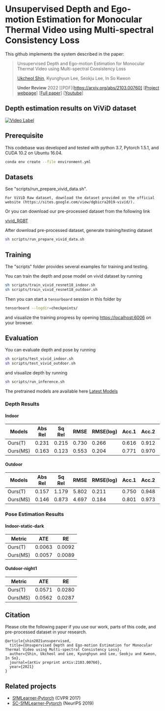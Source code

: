 # Unsupervised Depth and Ego-motion Estimation for Monocular Thermal Video using Multi-spectral Consistency Loss

This github implements the system described in the paper:

 >Unsupervised Depth and Ego-motion Estimation for Monocular Thermal Video using Multi-spectral Consistency Loss
 >
 >[Ukcheol Shin](https://ukcheolshin.github.io/), Kyunghyun Lee, Seokju Lee, In So Kweon
 >
 >**Under Review** 2022 [[PDF](https://arxiv.org/abs/2103.00760] [[Project webpage](https://sites.google.com/view/t-sfmlearner)] [[Full paper](https://arxiv.org/abs/2103.00760)] [[Youtube](https://youtu.be/qIBcOuLYr70)] 

## Depth estimation results on ViViD dataset
[![Video Label](https://img.youtube.com/vi/qIBcOuLYr70/0.jpg)](https://youtu.be/qIBcOuLYr70)

## Prerequisite
This codebase was developed and tested with python 3.7, Pytorch 1.5.1, and CUDA 10.2 on Ubuntu 16.04. 

```bash
conda env create --file environment.yml
```

## Datasets

See "scripts/run_prepare_vivid_data.sh".

    For ViViD Raw dataset, download the dataset provided on the official website (https://sites.google.com/view/dgbicra2019-vivid/).

Or you can download our pre-processed dataset from the following link

[vivid_RGBT](http://143.248.36.72:5000/sharing/UemVLMicq)

After download pre-processed dataset, generate training/testing dataset

```bash
sh scripts/run_prepare_vivid_data.sh
```

## Training

The "scripts" folder provides several examples for training and testing.

You can train the depth and pose model on vivid dataset by running
```bash
sh scripts/train_vivid_resnet18_indoor.sh
sh scripts/train_vivid_resnet18_outdoor.sh
```
Then you can start a `tensorboard` session in this folder by
```bash
tensorboard --logdir=checkpoints/
```
and visualize the training progress by opening [https://localhost:6006](https://localhost:6006) on your browser. 


## Evaluation

You can evaluate depth and pose by running
```bash
sh scripts/test_vivid_indoor.sh
sh scripts/test_vivid_outdoor.sh
```
and visualize depth by running
```bash
sh scripts/run_inference.sh
```

The pretrained models are available here
[Latest Models](http://kepco.kaist.ac.kr:5000/sharing/NjAgIoeIw)


### Depth Results 

#### Indoor 

|   Models   | Abs Rel | Sq Rel | RMSE  | RMSE(log) | Acc.1 | Acc.2 | Acc.3 |
|------------|---------|--------|-------|-----------|-------|-------|-------|
| Ours(T)    | 0.231   | 0.215  | 0.730 | 0.266     | 0.616 | 0.912 | 0.990 |
| Ours(MS)   | 0.163   | 0.123  | 0.553 | 0.204     | 0.771 | 0.970 | 0.995 |

#### Outdoor 

|   Models   | Abs Rel | Sq Rel | RMSE  | RMSE(log) | Acc.1 | Acc.2 | Acc.3 |
|------------|---------|--------|-------|-----------|-------|-------|-------|
| Ours(T)    | 0.157   | 1.179  | 5.802 | 0.211     | 0.750 | 0.948 | 0.985 |
| Ours(MS)   | 0.146   | 0.873  | 4.697 | 0.184     | 0.801 | 0.973 | 0.993 |


### Pose Estimation Results 

#### Indoor-static-dark

|Metric               | ATE     | RE      |
|---------------------|---------|---------|
| Ours(T)             | 0.0063  | 0.0092  |
| Ours(MS)            | 0.0057  | 0.0089  | 

#### Outdoor-night1

|Metric               | ATE     | RE      |
|---------------------|---------|---------|
| Ours(T)             | 0.0571  | 0.0280  |
| Ours(MS)            | 0.0562  | 0.0287  | 


## Citation
Please cite the following paper if you use our work, parts of this code, and pre-processed dataset in your research.
 
    @article{shin2021unsupervised,
      title={Unsupervised Depth and Ego-motion Estimation for Monocular Thermal Video using Multi-spectral Consistency Loss},
      author={Shin, Ukcheol and Lee, Kyunghyun and Lee, Seokju and Kweon, In So},
      journal={arXiv preprint arXiv:2103.00760},
      year={2021} 
    }



 ## Related projects
 
 * [SfMLearner-Pytorch](https://github.com/ClementPinard/SfmLearner-Pytorch) (CVPR 2017)
 * [SC-SfMLearner-Pytorch](https://github.com/JiawangBian/SC-SfMLearner-Release) (NeurIPS 2019)
